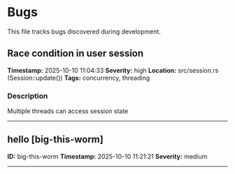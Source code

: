 # Bugs

This file tracks bugs discovered during development.

## Race condition in user session

**Timestamp:** 2025-10-10 11:04:33
**Severity:** high
**Location:** src/session.rs (Session::update())
**Tags:** concurrency, threading

### Description

Multiple threads can access session state

---

## hello [big-this-worm]

**ID:** big-this-worm
**Timestamp:** 2025-10-10 11:21:21
**Severity:** medium

---

